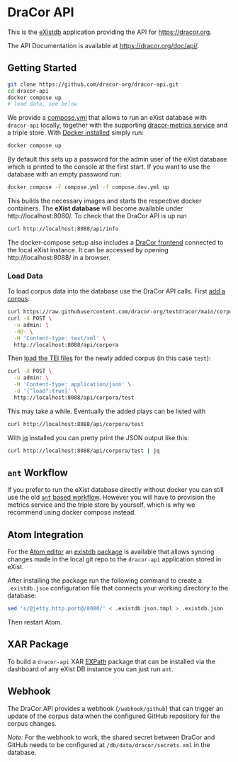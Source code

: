 # DraCor API

This is the [eXistdb](http://exist-db.org/) application providing the API for
https://dracor.org.

The API Documentation is available at https://dracor.org/doc/api/.

## Getting Started

```sh
git clone https://github.com/dracor-org/dracor-api.git
cd dracor-api
docker compose up
# load data, see below
```

We provide a [compose.yml](compose.yml) that allows to run an
eXist database with `dracor-api` locally, together with the supporting
[dracor-metrics service](https://github.com/dracor-org/dracor-metrics) and a
triple store. With [Docker installed](https://docs.docker.com/get-docker/)
simply run:

```sh
docker compose up
```

By default this sets up a password for the admin user of the eXist database
which is printed to the console at the first start. If you want to use the
database with an empty password run:

```sh
docker compose -f compose.yml -f compose.dev.yml up
```

This builds the necessary images and starts the respective docker containers.
The **eXist database** will become available under http://localhost:8080/.
To check that the DraCor API is up run

```sh
curl http://localhost:8088/api/info
```

The docker-compose setup also includes a
[DraCor frontend](https://github.com/dracor-org/dracor-frontend) connected to
the local eXist instance. It can be accessed by opening http://localhost:8088/
in a browser.

### Load Data

To load corpus data into the database use the DraCor API calls. First [add a
corpus](https://dracor.org/doc/api/#operations-admin-post-corpora):

```sh
curl https://raw.githubusercontent.com/dracor-org/testdracor/main/corpus.xml | \
curl -X POST \
  -u admin: \
  -d@- \
  -H 'Content-type: text/xml' \
  http://localhost:8088/api/corpora
```

Then
[load the TEI files](https://dracor.org/doc/api/#operations-admin-load-corpus)
for the newly added corpus (in this case `test`):

```sh
curl -X POST \
  -u admin: \
  -H 'Content-type: application/json' \
  -d '{"load":true}' \
  http://localhost:8088/api/corpora/test
```

This may take a while. Eventually the added plays can be listed with

```sh
curl http://localhost:8088/api/corpora/test
```

With [jq](https://stedolan.github.io/jq/) installed you can pretty print the
JSON output like this:

```sh
curl http://localhost:8088/api/corpora/test | jq
```

## `ant` Workflow

If you prefer to run the eXist database directly without docker you can still
use the old [`ant` based workflow](README-ant.md). However you will have to
provision the metrics service and the triple store by yourself, which is why we
recommend using docker compose instead.

## Atom Integration

For the [Atom editor](https://atom.io) an [existdb
package](https://atom.io/packages/existdb) is available that allows syncing
changes made in the local git repo to the `dracor-api` application stored in
eXist.

After installing the package run the following command to create a
`.existdb.json` configuration file that connects your working directory to the
database:

```sh
sed 's/@jetty.http.port@/8080/' < .existdb.json.tmpl > .existdb.json
```

Then restart Atom.

## XAR Package

To build a `dracor-api` XAR [EXPath](http://expath.org/spec/pkg) package that
can be installed via the dashboard of any eXist DB instance you can just run
`ant`.

## Webhook

The DraCor API provides a webhook (`/webhook/github`) that can trigger an update
of the corpus data when the configured GitHub repository for the corpus changes.

*Note:* For the webhook to work, the shared secret between DraCor and GitHub
needs to be configured at `/db/data/dracor/secrets.xml` in the database.

